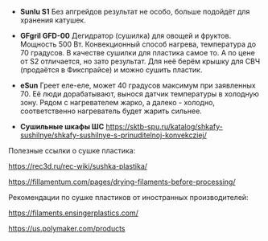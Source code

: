 + **Sunlu S1** Без апгрейдов результат не особо, больше подойдёт для хранения катушек.

+ **GFgril GFD-00** Дегидратор (сушилка) для овощей и фруктов. Мощность 500 Вт. Конвекционный способ нагрева, температура до 70 градусов. В качестве сушилки для пластика самое то. А по цене от S2 отличается, но зато результат. Для неё берём крышку для СВЧ (продаётся в Фикспрайсе) и можно сушить пластик.

+ **eSun** Греет еле-еле, может 40 градусов максимум при заявленных 70.
Еë люди дорабатывают, вынося датчик температуры в холодную зону. Рядом с нагревателем жарко, а далеко - холодно, соответственно нагреватель будет жарить сильнее.

+ **Сушильные шкафы ШС** https://sktb-spu.ru/katalog/shkafy-sushilnye/shkafy-sushilnye-s-prinuditelnoj-konvekcziej/

Полезные ссылки о сушке пластика:

https://rec3d.ru/rec-wiki/sushka-plastika/

https://fillamentum.com/pages/drying-filaments-before-processing/

Рекомендации по сушке пластиков от иностранных производителей:

https://filaments.ensingerplastics.com/

https://us.polymaker.com/products
